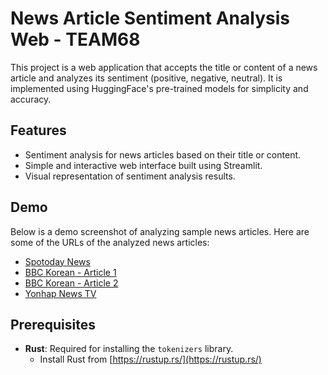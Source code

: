 # News Article Sentiment Analysis Web - TEAM68

This project is a web application that accepts the title or content of a news article and analyzes its sentiment (positive, negative, neutral). It is implemented using HuggingFace's pre-trained models for simplicity and accuracy.

## Features
- Sentiment analysis for news articles based on their title or content.
- Simple and interactive web interface built using Streamlit.
- Visual representation of sentiment analysis results.

## Demo
Below is a demo screenshot of analyzing sample news articles. Here are some of the URLs of the analyzed news articles:
- [Spotoday News](https://www.spotoday.kr/news/articleView.html?idxno=18655)
- [BBC Korean - Article 1](https://www.bbc.com/korean/articles/cq5kp9ze7lxo)
- [BBC Korean - Article 2](https://www.bbc.com/korean/articles/cvgejke5z5lo)
- [Yonhap News TV](https://www.yonhapnewstv.co.kr/news/MYH20241206016500640?input=1825m)


## Prerequisites
- **Rust**: Required for installing the `tokenizers` library.
  - Install Rust from [https://rustup.rs/](https://rustup.rs/)

